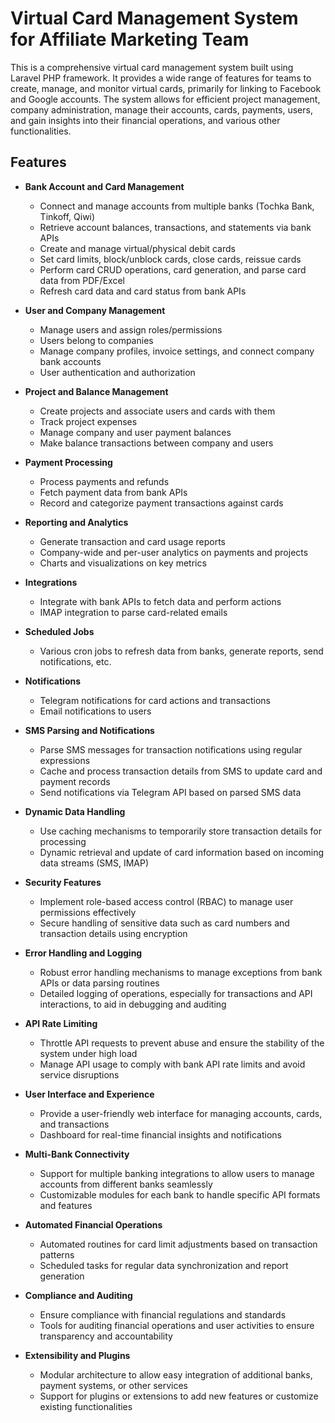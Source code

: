 # Virtual Card Management System for Affiliate Marketing Team

This is a comprehensive virtual card management system built using Laravel PHP framework. It provides a wide range of features for teams to create, manage, and monitor virtual cards, primarily for linking to Facebook and Google accounts. The system allows for efficient project management, company administration, manage their accounts, cards, payments, users, and gain insights into their financial operations, and various other functionalities.

## Features

- **Bank Account and Card Management**
  - Connect and manage accounts from multiple banks (Tochka Bank, Tinkoff, Qiwi)
  - Retrieve account balances, transactions, and statements via bank APIs
  - Create and manage virtual/physical debit cards
  - Set card limits, block/unblock cards, close cards, reissue cards
  - Perform card CRUD operations, card generation, and parse card data from PDF/Excel
  - Refresh card data and card status from bank APIs

- **User and Company Management**
  - Manage users and assign roles/permissions
  - Users belong to companies
  - Manage company profiles, invoice settings, and connect company bank accounts
  - User authentication and authorization

- **Project and Balance Management**
  - Create projects and associate users and cards with them
  - Track project expenses
  - Manage company and user payment balances
  - Make balance transactions between company and users

- **Payment Processing**
  - Process payments and refunds
  - Fetch payment data from bank APIs
  - Record and categorize payment transactions against cards

- **Reporting and Analytics**
  - Generate transaction and card usage reports
  - Company-wide and per-user analytics on payments and projects
  - Charts and visualizations on key metrics

- **Integrations**
  - Integrate with bank APIs to fetch data and perform actions
  - IMAP integration to parse card-related emails

- **Scheduled Jobs**
  - Various cron jobs to refresh data from banks, generate reports, send notifications, etc.

- **Notifications**
  - Telegram notifications for card actions and transactions
  - Email notifications to users

- **SMS Parsing and Notifications**
  - Parse SMS messages for transaction notifications using regular expressions
  - Cache and process transaction details from SMS to update card and payment records
  - Send notifications via Telegram API based on parsed SMS data

- **Dynamic Data Handling**
  - Use caching mechanisms to temporarily store transaction details for processing
  - Dynamic retrieval and update of card information based on incoming data streams (SMS, IMAP)

- **Security Features**
  - Implement role-based access control (RBAC) to manage user permissions effectively
  - Secure handling of sensitive data such as card numbers and transaction details using encryption

- **Error Handling and Logging**
  - Robust error handling mechanisms to manage exceptions from bank APIs or data parsing routines
  - Detailed logging of operations, especially for transactions and API interactions, to aid in debugging and auditing

- **API Rate Limiting**
  - Throttle API requests to prevent abuse and ensure the stability of the system under high load
  - Manage API usage to comply with bank API rate limits and avoid service disruptions

- **User Interface and Experience**
  - Provide a user-friendly web interface for managing accounts, cards, and transactions
  - Dashboard for real-time financial insights and notifications

- **Multi-Bank Connectivity**
  - Support for multiple banking integrations to allow users to manage accounts from different banks seamlessly
  - Customizable modules for each bank to handle specific API formats and features

- **Automated Financial Operations**
  - Automated routines for card limit adjustments based on transaction patterns
  - Scheduled tasks for regular data synchronization and report generation

- **Compliance and Auditing**
  - Ensure compliance with financial regulations and standards
  - Tools for auditing financial operations and user activities to ensure transparency and accountability

- **Extensibility and Plugins**
  - Modular architecture to allow easy integration of additional banks, payment systems, or other services
  - Support for plugins or extensions to add new features or customize existing functionalities